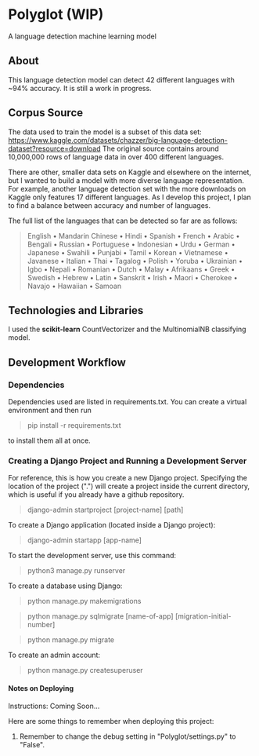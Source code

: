# Polyglot (WIP)
A language detection machine learning model

## About
This language detection model can detect 42 different languages with ~94% accuracy. It is still a work in progress.

## Corpus Source
The data used to train the model is a subset of this data set: https://www.kaggle.com/datasets/chazzer/big-language-detection-dataset?resource=download
The original source contains around 10,000,000 rows of language data in over 400 different languages.

There are other, smaller data sets on Kaggle and elsewhere on the internet, but I wanted to build a model with more diverse language representation. For example, another language detection set with the more downloads on Kaggle only features 17 different languages. As I develop this project, I plan to find a balance between accuracy and number of languages. 

The full list of the languages that can be detected so far are as follows:
> English •
Mandarin Chinese •
Hindi •
Spanish •
French •
Arabic •
Bengali •
Russian •
Portuguese •
Indonesian •
Urdu •
German •
Japanese •
Swahili •
Punjabi •
Tamil •
Korean •
Vietnamese •
Javanese •
Italian •
Thai •
Tagalog •
Polish •
Yoruba •
Ukrainian •
Igbo •
Nepali •
Romanian •
Dutch •
Malay •
Afrikaans •
Greek •
Swedish •
Hebrew •
Latin •
Sanskrit •
Irish •
Maori •
Cherokee •
Navajo •
Hawaiian •
Samoan

## Technologies and Libraries
I used the **scikit-learn** CountVectorizer and the MultinomialNB classifying model.

## Development Workflow
### Dependencies
Dependencies used are listed in requirements.txt. You can create a virtual environment and then run 

> pip install -r requirements.txt

to install them all at once.

### Creating a Django Project and Running a Development Server
For reference, this is how you create a new Django project. Specifying the location of the project (".") will create a project inside the current directory, which is useful if you already have a github repository.

> django-admin startproject [project-name] [path]

To create a Django application (located inside a Django project):

> django-admin startapp [app-name]

To start the development server, use this command:

> python3 manage.py runserver

To create a database using Django:

> python manage.py makemigrations

> python manage.py sqlmigrate [name-of-app] [migration-initial-number]

> python manage.py migrate

To create an admin account:

> python manage.py createsuperuser

#### Notes on Deploying
Instructions:
Coming Soon...

Here are some things to remember when deploying this project:
1. Remember to change the debug setting in "Polyglot/settings.py" to "False".
